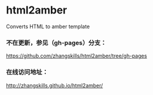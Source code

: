 html2amber
==========

Converts HTML to amber template

### 不在更新，参见（gh-pages）分支：

https://github.com/zhangskills/html2amber/tree/gh-pages

### 在线访问地址：

http://zhangskills.github.io/html2amber/